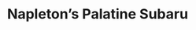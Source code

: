 ---
title: "Napleton’s Palatine Subaru"
url: /palatine/napletons-palatine-subaru/
shop: Autohaus
---